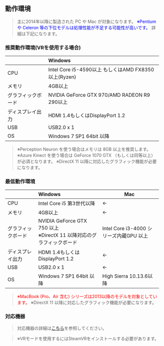 ## 動作環境

>主に2014年以降に製造された PC や Mac が対象になります。
><font color="Blue">※Pentium や Celeron 等の下位モデルは処理性能が不足する可能性が高いです。</font>
>詳細は下記になります。

### 推奨動作環境(VRを使用する場合)

||Windows|
|---|:---|
|CPU|Intel Core i5-4590以上 もしくはAMD FX8350以上(Ryzen)|
|メモリ| 4GB以上|
|グラフィックボード|NVIDIA GeForce GTX 970/AMD RADEON R9 290以上|
|ディスプレイ出力|HDMI 1.4もしくはDisplayPort 1.2|
|USB|USB2.0 x 1|
|OS|Windows 7 SP1 64bit 以降|

>※Perception Neuron を使う場合はメモリは 8GB 以上を推奨します。
>※Azure Kinect を使う場合は GeForce 1070 GTX （もしくは同等以上）が必須となります。
>※DirectX 11 以降に対応したグラフィック機能が必要になります。

### 最低動作環境

||Windows|Mac|
|---|:---|---|
|CPU|Intel Core i5 第3世代以降|←|
|メモリ|4GB以上|←|
|グラフィックボード|NVIDIA GeForce GTX 750 以上<br>※DirectX 11 以降対応のグラフィックボード|Intel Core i3-4000 シリーズ内蔵GPU 以上|
|ディスプレイ出力|HDMI 1.4もしくはDisplayPort 1.2|←|
|USB|USB2.0 x 1|←|
|OS|Windows 7 SP1 64bit 以降|High Sierra 10.13.6以降|

><font color="Red">※MacBook (Pro、Air 含む) シリーズは2013以降のモデルを対象としています。</font>
>※DirectX 11 以降に対応したグラフィック機能が必要になります。


### 対応機器

>対応機器の詳細は[こちら](#equipment.md)を参照してください。

>※VRモードを使用するにはSteamVRをインストールする必要があります。

